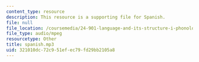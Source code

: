 ```yaml
---
content_type: resource
description: This resource is a supporting file for Spanish.
file: null
file_location: /coursemedia/24-901-language-and-its-structure-i-phonology-fall-2010/321010dc72c951efec79fd29bb2105a8_spanish.mp3
file_type: audio/mpeg
resourcetype: Other
title: spanish.mp3
uid: 321010dc-72c9-51ef-ec79-fd29bb2105a8
---
```

